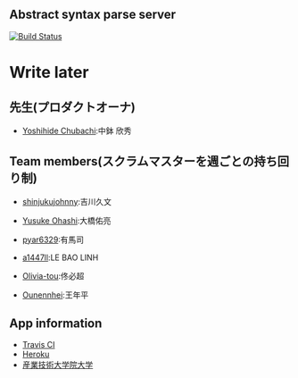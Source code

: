 Abstract syntax parse server
-------------------------------

[![Build Status](https://travis-ci.org/AIIT-2015PBL-TeamPractice/as_backend.svg?branch=master)](https://travis-ci.org/AIIT-2015PBL-TeamPractice/as_backend)

# Write later
先生(プロダクトオーナ)
---------------
- [Yoshihide Chubachi](https://github.com/ychubachi):中鉢 欣秀

Team members(スクラムマスターを週ごとの持ち回り制)
---------------
- [shinjukujohnny](https://github.com/shinjukujohnny):吉川久文

- [Yusuke Ohashi](https://github.com/yuchan):大橋佑亮

- [pyar6329](https://github.com/pyar6329):有馬司

- [a1447ll](https://github.com/a1447ll):LE BAO LINH

- [Olivia-tou](https://github.com/Olivia-tou):佟必超

- [Ounennhei](https://github.com/Ounennhei):王年平

App information
---------------
- [Travis CI](https://travis-ci.org/AIIT-2015PBL-TeamPractice/as_backend)
- [Heroku]()
- [産業技術大学院大学](http://aiit.ac.jp/)